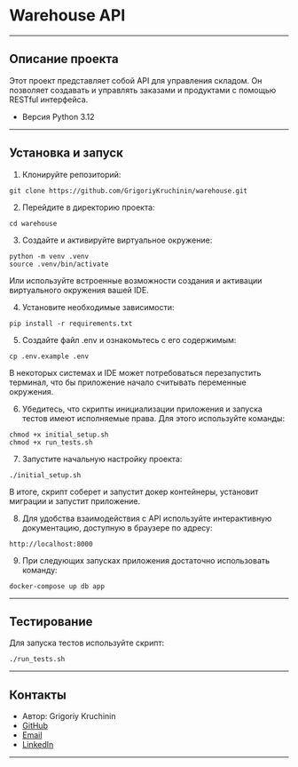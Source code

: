 # Warehouse API
***
## Описание проекта

Этот проект представляет собой API для управления складом. Он позволяет создавать и управлять заказами и продуктами с помощью RESTful интерфейса.
- Версия Python 3.12

***
## Установка и запуск

1. Клонируйте репозиторий:
```
git clone https://github.com/GrigoriyKruchinin/warehouse.git
```

2. Перейдите в директорию проекта:

```
cd warehouse
```

3. Создайте и активируйте виртуальное окружение:

```
python -m venv .venv
source .venv/bin/activate
```

Или используйте встроенные возможности создания и активации виртуального окружения вашей IDE.

4. Установите необходимые зависимости:

```
pip install -r requirements.txt
```

5. Создайте файл .env и ознакомьтесь с его содержимым:

```
cp .env.example .env
```

В некоторых системах и IDE может потребоваться перезапустить терминал, что бы приложение начало считывать переменные окружения.

6. Убедитесь, что скрипты инициализации приложения и запуска тестов имеют исполняемые права. Для этого используйте команды:

```
chmod +x initial_setup.sh
chmod +x run_tests.sh
```

7. Запустите начальную настройку проекта:

```
./initial_setup.sh
```

В итоге, скрипт соберет и запустит докер контейнеры, установит миграции и запустит приложение.

8. Для удобства взаимодействия с API используйте интерактивную документацию, доступную в браузере по адресу:

```
http://localhost:8000
```

9. При следующих запусках приложения достаточно использовать команду:

```
docker-compose up db app
```

***

## Тестирование

Для запуска тестов используйте скрипт:

```
./run_tests.sh
```

***

## Контакты
- Автор: Grigoriy Kruchinin
- [GitHub](https://github.com/GrigoriyKruchinin)
- [Email](gkruchinin75@gmail.com)
- [LinkedIn](https://www.linkedin.com/in/grigoriy-kruchinin/)

***